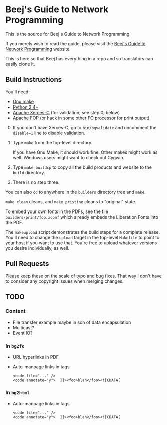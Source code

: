 # Beej's Guide to Network Programming

This is the source for Beej's Guide to Network Programming.

If you merely wish to read the guide, please visit the [Beej's Guide to
Network Programming](https://beej.us/guide/bgnet/) website.

This is here so that Beej has everything in a repo and so translators
can easily clone it.

## Build Instructions

You'll need:

* [Gnu make](https://www.gnu.org/software/make/)
* [Python 2.4+](https://www.python.org/)
* [Apache Xerces-C](https://xerces.apache.org/xerces-c/) (for
  validation; see step 0, below)
* [Apache FOP](https://xmlgraphics.apache.org/fop/) (or hack in some
  other FO processor for print output)

0. If you don't have Xerces-C, go to `bin/bgvalidate` and uncomment the
   `disable=1` line to disable validation.

1. Type `make` from the top-level directory.

   If you have Gnu Make, it should work fine.  Other makes might work as
   well.  Windows users might want to check out Cygwin.

2. Type `make buildcp` to copy all the build products and website to the
   `build` directory.

3. There is no step three.

You can also `cd` to anywhere in the `builders` directory tree and
`make`.

`make clean` cleans, and `make pristine` cleans to "original" state.

To embed your own fonts in the PDFs, see the file
`builders/print/fop.xconf` which already embeds the Liberation Fonts
into the PDF.

The `makeupload` script demonstrates the build steps for a complete
release.  You'll need to change the `upload` target in the top-level
`Makefile` to point to your host if you want to use that.  You're free
to upload whatever versions you desire individually, as well.

## Pull Requests

Please keep these on the scale of typo and bug fixes. That way I don't
have to consider any copyright issues when merging changes.

## TODO

### Content

* File transfer example maybe in son of data encapsulation
* Multicast?
* Event IO?

### In `bg2fo`

* URL hyperlinks in PDF
* Auto-manpage links in <func> tags.

      <code file="..." />
      <code annotate="y">  ]]><foo>blah</foo><![CDATA[

### In `bg2html`

* Auto-manpage links in <func> tags.

      <code file="..." />
      <code annotate="y">  ]]><foo>blah</foo><![CDATA[

